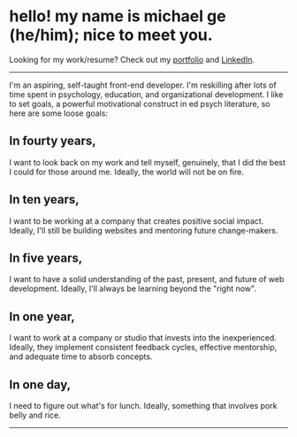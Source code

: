 # hello! my name is michael ge (he/him); nice to meet you.

Looking for my work/resume? Check out my [portfolio](https://michaelge21.github.io/portfolio-v1/) and [LinkedIn](https://www.linkedin.com/in/michaelge317/).

<hr>
I'm an aspiring, self-taught front-end developer. I'm reskilling after lots of time spent in psychology, education, and organizational development. I like to set goals, a powerful motivational construct in ed psych literature, so here are some loose goals:

## In fourty years, 
I want to look back on my work and tell myself, genuinely, that I did the best I could for those around me. Ideally, the world will not be on fire.

## In ten years, 
I want to be working at a company that creates positive social impact. Ideally, I'll still be building websites and mentoring future change-makers.

## In five years, 
I want to have a solid understanding of the past, present, and future of web development. Ideally, I'll always be learning beyond the "right now".

## In one year, 
I want to work at a company or studio that invests into the inexperienced. Ideally, they implement consistent feedback cycles, effective mentorship, and adequate time to absorb concepts.

## In one day,
I need to figure out what's for lunch. Ideally, something that involves pork belly and rice.

<hr>

